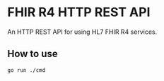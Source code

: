 # FHIR R4 HTTP REST API

An HTTP REST API for using HL7 FHIR R4 services.

## How to use

```shell
go run ./cmd
```
